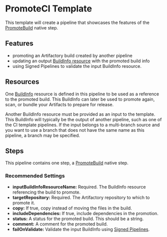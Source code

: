 # PromoteCI Template
This template will create a pipeline that showcases the features of the [PromoteBuild](https://www.jfrog.com/confluence/display/JFROG/PromoteBuild) native step.

## Features
- promoting an Artifactory build created by another pipeline
- updating an output [BuildInfo resource](https://www.jfrog.com/confluence/display/JFROG/BuildInfo) with the promoted build info
- using Signed Pipelines to validate the input BuildInfo resource.

## Resources
One [BuildInfo](https://www.jfrog.com/confluence/display/JFROG/BuildInfo) resource is defined in this pipeline to be used as a reference to the promoted build. This BuildInfo can later be used to promote again, scan, or bundle your Artifacts to prepare for release.

Another BuildInfo resource must be provided as an input to the template. This BuildInfo will typically be the output of another pipeline, such as one of the CI template pipelines. If the input belongs to a multi-branch source and you want to use a branch that does not have the same name as this pipeline, a branch may be specified.

## Steps
This pipeline contains one step, a [PromoteBuild](https://www.jfrog.com/confluence/display/JFROG/PromoteBuild) native step.

### Recommended Settings
- **inputBuildInfoResourceName:** Required. The BuildInfo resource referencing the build to promote.
- **targetRepository:** Required. The Artifactory repository to which to promote it.
- **copy:** If true, copy instead of moving the files in the build.
- **includeDependencies:** If true, include dependencies in the promotion.
- **status:** A status for the promoted build. This should be a string.
- **comment:** A comment for the promoted build.
- **failOnValidate:** Validate the input BuildInfo using [Signed Pipelines](https://www.jfrog.com/confluence/display/JFROG/Signed+Pipelines).
